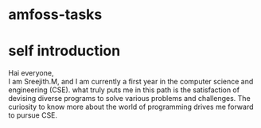 # amfoss-tasks
# self introduction
Hai everyone,<br>
I am Sreejith.M, and I am currently a first year in the computer science and engineering (CSE). what truly puts me in this path is the satisfaction of devising diverse programs to solve various problems and challenges. The curiosity to know more about the world of programming drives me forward to pursue CSE.
